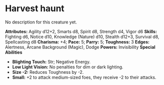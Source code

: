 # Harvest haunt

No description for this creature yet.

**Attributes:** Agility d12+2, Smarts d8, Spirit d8, Strength d4, Vigor
d6
**Skills:** Fighting d6, Notice d10, Knowledge (Nature) d10, Stealth
d12+3, Survival d8, Spellcasting d8
**Charisma:** +4; **Pace:** 5; **Parry:** 5; **Toughness:** 3
**Edges:** Alertness, Arcane Background (Magic), Dodge
**Powers:** Invisibility
**Special Abilities**

- **Blighting Touch:** Str; Negative Energy.
- **Low Light Vision:** No penalties for dim or dark lighting.
- **Size -2:** Reduces Toughness by -2.
- **Small:** +2 to attack medium-sized foes, they receive -2 to their
attacks.

